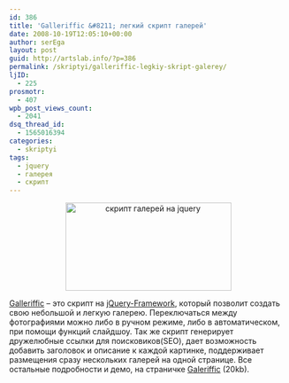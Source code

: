 ```yaml
---
id: 386
title: 'Galleriffic &#8211; легкий скрипт галерей'
date: 2008-10-19T12:05:10+00:00
author: serEga
layout: post
guid: http://artslab.info/?p=386
permalink: /skriptyi/galleriffic-legkiy-skript-galerey/
ljID:
  - 225
prosmotr:
  - 407
wpb_post_views_count:
  - 2041
dsq_thread_id:
  - 1565016394
categories:
  - skriptyi
tags:
  - jquery
  - галерея
  - скрипт
---
```

<p style="text-align: center;">
  <img class="alignnone size-medium wp-image-387 aligncenter" title="galleriffic" src="http://artslab.info/wp-content/uploads/galleriffic-300x159.jpg" alt="скрипт галерей на jquery" width="300" height="159" srcset="http://googledrive.com/host/0B9lHVSSSdxdxd0hjdUdmRzY3Tjg/galleriffic-300x159.jpg 300w, http://googledrive.com/host/0B9lHVSSSdxdxd0hjdUdmRzY3Tjg/galleriffic.jpg 400w" sizes="(max-width: 300px) 100vw, 300px" />
</p>

<a href="http://www.twospy.com/galleriffic/" target="_blank">Galleriffic</a> &#8211; это скрипт на <a href="http://jquery.com/" target="_blank">jQuery-Framework</a>, который позволит создать свою небольшой и легкую галерею. Переключаться между фотографиями можно либо в ручном режиме, либо в автоматическом, при помощи функций слайдшоу. Так же скрипт генерирует дружелюбные ссылки для поисковиков(SEO), дает возможность добавить заголовок и описание к каждой картинке, поддерживает размещения сразу нескольких галерей на одной странице. Все остальные подробности и демо, на страничке <a href="http://www.twospy.com/galleriffic/" target="_blank">Galeriffic</a> (20kb).